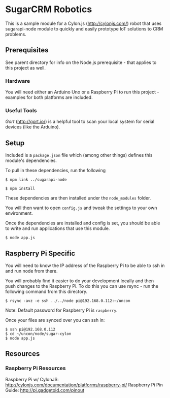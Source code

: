 # SugarCRM Robotics
This is a sample module for a Cylon.js (http://cylonjs.com/) robot that uses sugarapi-node module to quickly and easily prototype IoT solutions to CRM problems.

## Prerequisites

See parent directory for info on the Node.js prerequisite - that applies to this project as well.

### Hardware
You will need either an Arduino Uno or a Raspberry Pi to run this project - examples for both platforms are included.

### Useful Tools

*Gort* (http://gort.io/) is a helpful tool to scan your local system for serial devices (like the Arduino).

## Setup
Included is a `package.json` file which (among other things) defines this module's dependencies.

To pull in these dependencies, run the following

````
$ npm link ../sugarapi-node

$ npm install

````

These dependencies are then installed under the `node_modules` folder.

You will then want to open `config.js` and tweak the settings to your own environment.

Once the dependencies are installed and config is set, you should be able to write and run applications that use this module.

````
$ node app.js
````

## Raspberry Pi Specific

You will need to know the IP address of the Raspberry Pi to be able to ssh in and run node from there.

You will probably find it easier to do your development locally and then push changes to the Raspberry Pi. To do this you can use rsync - run the following command from this directory.

````
$ rsync -avz -e ssh ../../node pi@192.168.0.112:~/uncon
````
Note: Default password for Raspberry Pi is `raspberry`.

Once your files are synced over you can ssh in:

````
$ ssh pi@192.168.0.112
$ cd ~/uncon/node/sugar-cylon
$ node app.js
````

## Resources

### Raspberry Pi Resources

Raspberry Pi w/ CylonJS: http://cylonjs.com/documentation/platforms/raspberry-pi/
Raspberry Pi Pin Guide: http://pi.gadgetoid.com/pinout
